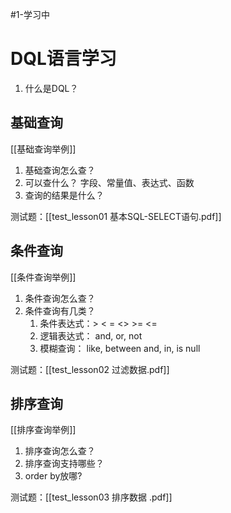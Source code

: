 #1-学习中
# DQL语言学习

1. 什么是DQL？

## 基础查询

[[基础查询举例]]

1. 基础查询怎么查？
2. 可以查什么？ 字段、常量值、表达式、函数
3. 查询的结果是什么？

测试题：[[test_lesson01 基本SQL-SELECT语句.pdf]]

## 条件查询
  
[[条件查询举例]]

1. 条件查询怎么查？
2. 条件查询有几类？
   1. 条件表达式：> < = <> >= <=
   2. 逻辑表达式： and, or, not
   3.  模糊查询： like, between and, in, is null

测试题：[[test_lesson02 过滤数据.pdf]]

## 排序查询

[[排序查询举例]]

1. 排序查询怎么查？
2. 排序查询支持哪些？
3. order by放哪?

测试题：[[test_lesson03 排序数据 .pdf]]
 